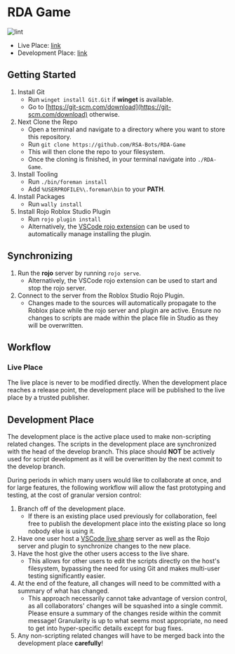 # RDA Game
![lint](https://github.com/RSA-Bots/RDA-Game/workflows/lint/badge.svg)
- Live Place: [link](#)
- Development Place: [link](https://www.roblox.com/games/9304618061/RDA-Game-Dev)

## Getting Started
1. Install Git
	- Run `winget install Git.Git` if **winget** is available.
	- Go to [https://git-scm.com/download](https://git-scm.com/download) otherwise.
2. Next Clone the Repo
	- Open a terminal and navigate to a directory where you want to store this repository.
    - Run `git clone https://github.com/RSA-Bots/RDA-Game`
    - This will then clone the repo to your filesystem.
    - Once the cloning is finished, in your terminal navigate into `./RDA-Game`.
3. Install Tooling
	- Run `./bin/foreman install`
	- Add `%USERPROFILE%\.foreman\bin` to your **PATH**.
4. Install Packages
	- Run `wally install`
5. Install Rojo Roblox Studio Plugin
	- Run `rojo plugin install`
	- Alternatively, the [VSCode rojo extension](https://marketplace.visualstudio.com/items?itemName=evaera.vscode-rojo) can be used to automatically manage installing the plugin.

## Synchronizing
1. Run the **rojo** server by running `rojo serve`.
	- Alternatively, the VSCode rojo extension can be used to start and stop the rojo server.
2. Connect to the server from the Roblox Studio Rojo Plugin.
	- Changes made to the sources will automatically propagate to the Roblox place while the rojo server and plugin are active. Ensure no changes to scripts are made within the place file in Studio as they will be overwritten.

## Workflow
### Live Place
The live place is never to be modified directly. When the development place reaches a release point, the development place will be published to the live place by a trusted publisher.

## Development Place
The development place is the active place used to make non-scripting related changes. The scripts in the development place are synchronized with the head of the develop branch. This place should **NOT** be actively used for script development as it will be overwritten by the next commit to the develop branch.

During periods in which many users would like to collaborate at once, and for large features, the following workflow will allow the fast prototyping and testing, at the cost of granular version control:
1. Branch off of the development place.
	- If there is an existing place used previously for collaboration, feel free to publish the development place into the existing place so long nobody else is using it.
2. Have one user host a [VSCode live share](https://visualstudio.microsoft.com/services/live-share/) server as well as the Rojo server and plugin to synchronize changes to the new place.
3. Have the host give the other users access to the live share.
	- This allows for other users to edit the scripts directly on the host's filesystem, bypassing the need for using Git and makes multi-user testing significantly easier.
4. At the end of the feature, all changes will need to be committed with a summary of what has changed.
	- This approach necessarily cannot take advantage of version control, as all collaborators' changes will be squashed into a single commit. Please ensure a summary of the changes reside within the commit message! Granularity is up to what seems most appropriate, no need to get into hyper-specific details except for bug fixes.
5. Any non-scripting related changes will have to be merged back into the development place **carefully**!
